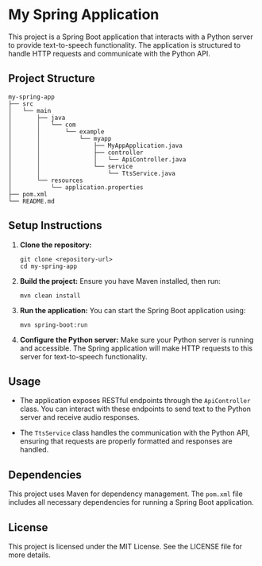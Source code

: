 # My Spring Application

This project is a Spring Boot application that interacts with a Python server to provide text-to-speech functionality. The application is structured to handle HTTP requests and communicate with the Python API.

## Project Structure

```
my-spring-app
├── src
│   └── main
│       ├── java
│       │   └── com
│       │       └── example
│       │           └── myapp
│       │               ├── MyAppApplication.java
│       │               ├── controller
│       │               │   └── ApiController.java
│       │               └── service
│       │                   └── TtsService.java
│       └── resources
│           └── application.properties
├── pom.xml
└── README.md
```

## Setup Instructions

1. **Clone the repository:**
   ```
   git clone <repository-url>
   cd my-spring-app
   ```

2. **Build the project:**
   Ensure you have Maven installed, then run:
   ```
   mvn clean install
   ```

3. **Run the application:**
   You can start the Spring Boot application using:
   ```
   mvn spring-boot:run
   ```

4. **Configure the Python server:**
   Make sure your Python server is running and accessible. The Spring application will make HTTP requests to this server for text-to-speech functionality.

## Usage

- The application exposes RESTful endpoints through the `ApiController` class. You can interact with these endpoints to send text to the Python server and receive audio responses.

- The `TtsService` class handles the communication with the Python API, ensuring that requests are properly formatted and responses are handled.

## Dependencies

This project uses Maven for dependency management. The `pom.xml` file includes all necessary dependencies for running a Spring Boot application.

## License

This project is licensed under the MIT License. See the LICENSE file for more details.